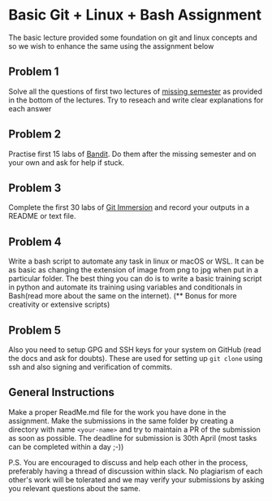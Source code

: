 # Basic Git + Linux + Bash Assignment

The basic lecture provided some foundation on git and linux concepts and so we wish to enhance the same using the assignment below

## Problem 1
Solve all the questions of first two lectures of [missing semester](https://missing.csail.mit.edu) as provided in the bottom of the lectures. Try to reseach and write clear explanations for each answer
## Problem 2
Practise first 15 labs of [Bandit](https://overthewire.org/wargames/bandit/). Do them after the missing semester and on your own and ask for help if stuck.
## Problem 3
Complete the first 30 labs of [Git Immersion](http://gitimmersion.com) and record your outputs in a README or text file.
## Problem 4
Write a bash script to automate any task in linux or macOS or WSL. It can be as basic as changing the extension of image from png to jpg when put in a particular folder.
The best thing you can do is to write a basic training script in python and automate its training using variables and conditionals in Bash(read more about the same on the internet).
(** Bonus for more creativity or extensive scripts)
## Problem 5
Also you need to setup GPG and SSH keys for your system on GitHub (read the docs and ask for doubts). These are used for setting up `git clone` using ssh and also signing and verification of commits.

## General Instructions
Make a proper ReadMe.md file for the work you have done in the assignment.
Make the submissions in the same folder by creating a directory with name `<your-name>` and try to maintain a PR of the submission as soon as possible. 
The deadline for submission is 30th April (most tasks can be completed within a day ;-))

P.S. You are encouraged to discuss and help each other in the process, preferably having a thread of discussion within slack. No plagiarism of each other's work will be tolerated and we may verify your submissions by asking you relevant questions about the same.
